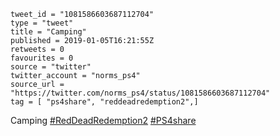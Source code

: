 ```
tweet_id = "1081586603687112704"
type = "tweet"
title = "Camping"
published = 2019-01-05T16:21:55Z
retweets = 0
favourites = 0
source = "twitter"
twitter_account = "norms_ps4"
source_url = "https://twitter.com/norms_ps4/status/1081586603687112704"
tag = [ "ps4share", "reddeadredemption2",]
```

Camping [#RedDeadRedemption2](/tags/reddeadredemption2/) [#PS4share](/tags/ps4share/)

<p class='image'><img src='http://mnf.m17s.net/2019/01/05/DwKRSFfXgAA0STm.jpg' alt=''></p>

